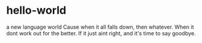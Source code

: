 # hello-world
a new language world
Cause when it all falls down, then whatever. When it dont work out for the better. If it just aint right, and it's time to say goodbye.

